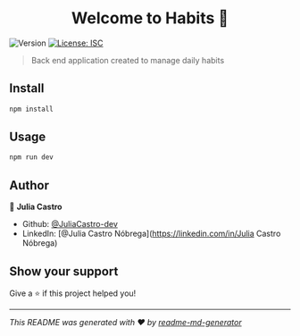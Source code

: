 <h1 align="center">Welcome to Habits 👋</h1>
<p>
  <img alt="Version" src="https://img.shields.io/badge/version-1.0.0-blue.svg?cacheSeconds=2592000" />
  <a href="#" target="_blank">
    <img alt="License: ISC" src="https://img.shields.io/badge/License-ISC-yellow.svg" />
  </a>
</p>

> Back end application created to manage daily habits

## Install

```sh
npm install
```

## Usage

```sh
npm run dev 
```

## Author

👤 **Julia Castro**

* Github: [@JuliaCastro-dev](https://github.com/JuliaCastro-dev)
* LinkedIn: [@Julia Castro Nóbrega](https://linkedin.com/in/Julia Castro Nóbrega)

## Show your support

Give a ⭐️ if this project helped you!

***
_This README was generated with ❤️ by [readme-md-generator](https://github.com/kefranabg/readme-md-generator)_